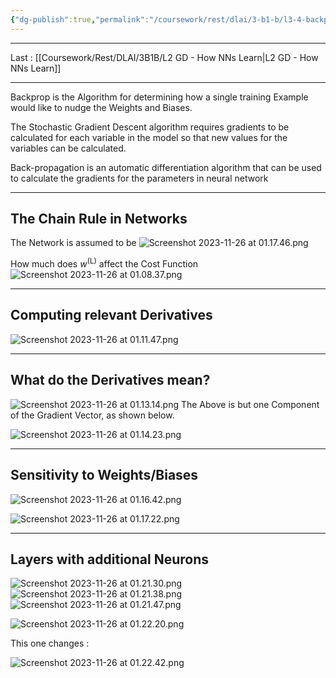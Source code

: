 ```yaml
---
{"dg-publish":true,"permalink":"/coursework/rest/dlai/3-b1-b/l3-4-backpropagation-and-its-calculus/","noteIcon":""}
---
```


---
Last : [[Coursework/Rest/DLAI/3B1B/L2 GD - How NNs Learn\|L2 GD - How NNs Learn]]

---
Backprop is the Algorithm for determining how a single training Example would like to nudge the Weights and Biases. 

The Stochastic Gradient Descent algorithm requires gradients to be calculated for each variable in the model so that new values for the variables can be calculated.

Back-propagation is an automatic differentiation algorithm that can be used to calculate the gradients for the parameters in neural network

---
## The Chain Rule in Networks

The Network is assumed to be 
![Screenshot 2023-11-26 at 01.17.46.png](/img/user/Attachments/Screenshot%202023-11-26%20at%2001.17.46.png)

 How much does *w*<sup>(L)</sup> affect the Cost Function
![Screenshot 2023-11-26 at 01.08.37.png](/img/user/Attachments/Screenshot%202023-11-26%20at%2001.08.37.png)

---
## Computing relevant Derivatives

![Screenshot 2023-11-26 at 01.11.47.png](/img/user/Attachments/Screenshot%202023-11-26%20at%2001.11.47.png)


---
## What do the Derivatives mean? 



![Screenshot 2023-11-26 at 01.13.14.png](/img/user/Attachments/Screenshot%202023-11-26%20at%2001.13.14.png)
The Above is but one Component of the Gradient Vector, as shown below. 

![Screenshot 2023-11-26 at 01.14.23.png](/img/user/Attachments/Screenshot%202023-11-26%20at%2001.14.23.png)

---
## Sensitivity to Weights/Biases

![Screenshot 2023-11-26 at 01.16.42.png](/img/user/Attachments/Screenshot%202023-11-26%20at%2001.16.42.png)

![Screenshot 2023-11-26 at 01.17.22.png](/img/user/Attachments/Screenshot%202023-11-26%20at%2001.17.22.png)


---
## Layers with additional Neurons

![Screenshot 2023-11-26 at 01.21.30.png](/img/user/Attachments/Screenshot%202023-11-26%20at%2001.21.30.png)![Screenshot 2023-11-26 at 01.21.38.png](/img/user/Attachments/Screenshot%202023-11-26%20at%2001.21.38.png)![Screenshot 2023-11-26 at 01.21.47.png](/img/user/Attachments/Screenshot%202023-11-26%20at%2001.21.47.png)

![Screenshot 2023-11-26 at 01.22.20.png](/img/user/Attachments/Screenshot%202023-11-26%20at%2001.22.20.png)

This one changes : 

![Screenshot 2023-11-26 at 01.22.42.png](/img/user/Attachments/Screenshot%202023-11-26%20at%2001.22.42.png)
